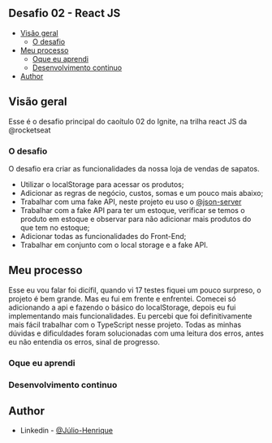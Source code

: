 ## Desafio 02 - React JS

- [Visão geral](#visao-geral)
  - [O desafio](#o-desafio)
- [Meu processo](#meu-processo)
  - [Oque eu aprendi](#oque-eu-aprendi)
  - [Desenvolvimento continuo](#desenvolvimento-continuo)
- [Author](#author)


## Visão geral
Esse é o desafio principal do caoítulo 02 do Ignite, na trilha react JS da @rocketseat

### O desafio
O desafio era criar as funcionalidades da nossa loja de vendas de sapatos.
- Utilizar o localStorage para acessar os produtos;
- Adicionar as regras de negócio, custos, somas e um pouco mais abaixo;
- Trabalhar com uma fake API, neste projeto eu uso o [@json-server](https://github.com/typicode/json-server)
- Trabalhar com a fake API para ter um estoque, verificar se temos o produto em estoque e observar para não adicionar mais produtos do que tem no estoque;
- Adicionar todas as funcionalidades do Front-End;
- Trabalhar em conjunto com o local storage e a fake API.


## Meu processo
Esse eu vou falar foi dicífil, quando vi 17 testes fiquei um pouco surpreso, o projeto é bem grande. Mas eu fui em frente e enfrentei.
Comecei só adicionando a api e fazendo o básico do localStorage, depois eu fui implementando mais funcionalidades.
Eu percebi que foi definitivamente mais fácil trabalhar com o TypeScript nesse projeto. 
Todas as minhas dúvidas e dificuldades foram solucionadas com uma leitura dos erros, antes eu não entendia os erros, sinal de progresso.


### Oque eu aprendi

### Desenvolvimento continuo

## Author
- Linkedin - [@Júlio-Henrique](https://www.linkedin.com/in/julio-henriquee)

